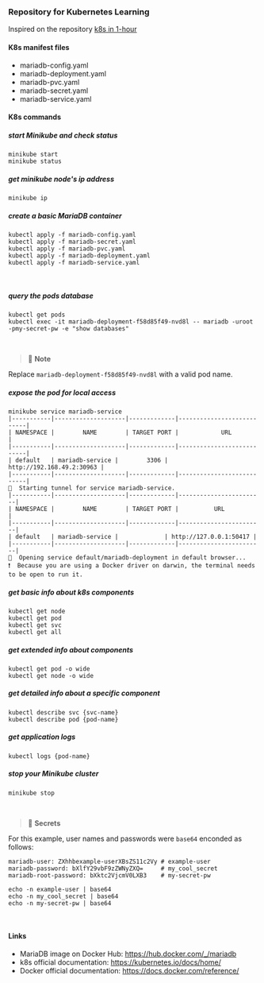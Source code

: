 ### Repository for Kubernetes Learning
Inspired on the repository [k8s in 1-hour](https://gitlab.com/nanuchi/k8s-in-1-hour)

#### K8s manifest files 
* mariadb-config.yaml
* mariadb-deployment.yaml
* mariadb-pvc.yaml
* mariadb-secret.yaml
* mariadb-service.yaml

#### K8s commands

##### start Minikube and check status
    minikube start 
    minikube status

##### get minikube node's ip address
    minikube ip

##### create a basic MariaDB container
    kubectl apply -f mariadb-config.yaml
    kubectl apply -f mariadb-secret.yaml
    kubectl apply -f mariadb-pvc.yaml
    kubectl apply -f mariadb-deployment.yaml
    kubectl apply -f mariadb-service.yaml


<br />

##### query the pods database
    kubectl get pods
    kubectl exec -it mariadb-deployment-f58d85f49-nvd8l -- mariadb -uroot -pmy-secret-pw -e "show databases"

<br />

> :memo: **Note** 

Replace `mariadb-deployment-f58d85f49-nvd8l` with a valid pod name.

##### expose the pod for local access

    minikube service mariadb-service
    |-----------|--------------------|-------------|---------------------------|
    | NAMESPACE |        NAME        | TARGET PORT |            URL            |
    |-----------|--------------------|-------------|---------------------------|
    | default   | mariadb-service |        3306 | http://192.168.49.2:30963 |
    |-----------|--------------------|-------------|---------------------------|
    🏃  Starting tunnel for service mariadb-service.
    |-----------|--------------------|-------------|------------------------|
    | NAMESPACE |        NAME        | TARGET PORT |          URL           |
    |-----------|--------------------|-------------|------------------------|
    | default   | mariadb-service |             | http://127.0.0.1:50417 |
    |-----------|--------------------|-------------|------------------------|
    🎉  Opening service default/mariadb-deployment in default browser...
    ❗  Because you are using a Docker driver on darwin, the terminal needs to be open to run it.


##### get basic info about k8s components
    kubectl get node
    kubectl get pod
    kubectl get svc
    kubectl get all

##### get extended info about components
    kubectl get pod -o wide
    kubectl get node -o wide

##### get detailed info about a specific component
    kubectl describe svc {svc-name}
    kubectl describe pod {pod-name}

##### get application logs
    kubectl logs {pod-name}
    
##### stop your Minikube cluster
    minikube stop

<br />

> :memo: **Secrets** 

For this example, user names and passwords were `base64` enconded as follows:
    
    mariadb-user: ZXhhbexample-userXBsZS11c2Vy # example-user
    mariadb-password: bXlfY29vbF9zZWNyZXQ=     # my_cool_secret
    mariadb-root-password: bXktc2VjcmV0LXB3    # my-secret-pw

    echo -n example-user | base64
    echo -n my_cool_secret | base64
    echo -n my-secret-pw | base64

<br />

#### Links
* MariaDB image on Docker Hub: https://hub.docker.com/_/mariadb
* k8s official documentation: https://kubernetes.io/docs/home/
* Docker official documentation: https://docs.docker.com/reference/
